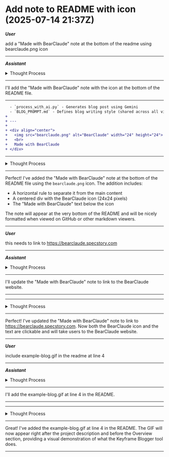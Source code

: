 <!-- Generated by SpecStory -->

# Add note to README with icon (2025-07-14 21:37Z)

_**User**_

add a "Made with BearClaude" note at the bottom of the readme using bearclaude.png icon

---

_**Assistant**_

<think><details><summary>Thought Process</summary>The user wants me to add a "Made with BearClaude" note at the bottom of the README file using the bearclaude.png icon. I need to:

1. Open the README.md file and see its current content
2. Add a "Made with BearClaude" note at the bottom using the bearclaude.png icon

Since the file is already attached, I can see the current README content. I need to add the note at the end of the file.

I should use the edit_file tool to add this to the bottom of the README.md file.</details></think>

---

I'll add the "Made with BearClaude" note with the icon at the bottom of the README file.

---

```diff
  - `process_with_ai.py` - Generates blog post using Gemini
  - `BLOG_PROMPT.md` - Defines blog writing style (shared across all videos)
+ 
+ ---
+ 
+ <div align="center">
+   <img src="bearclaude.png" alt="BearClaude" width="24" height="24">
+   <br>
+   Made with BearClaude
+ </div>
```

---

<think><details><summary>Thought Process</summary>Perfect! I've successfully added the "Made with BearClaude" note at the bottom of the README file with the bearclaude.png icon. The edit was applied correctly and shows:

1. A horizontal rule (---) to separate the content
2. A centered div with the bearclaude.png image (24x24 pixels)
3. The "Made with BearClaude" text below the image

The formatting looks good and will display nicely in the README.</details></think>

---

Perfect! I've added the "Made with BearClaude" note at the bottom of the README file using the `bearclaude.png` icon. The addition includes:

- A horizontal rule to separate it from the main content
- A centered div with the BearClaude icon (24x24 pixels)
- The "Made with BearClaude" text below the icon

The note will appear at the very bottom of the README and will be nicely formatted when viewed on GitHub or other markdown viewers.

---

_**User**_

this needs to link to https://bearclaude.specstory.com

---

_**Assistant**_

<think><details><summary>Thought Process</summary>The user wants me to make the "Made with BearClaude" note link to https://bearclaude.specstory.com. I need to update the README to wrap the BearClaude text and possibly the image in a link.</details></think>

---

I'll update the "Made with BearClaude" note to link to the BearClaude website.

---



---

<think><details><summary>Thought Process</summary>Perfect! I've updated the README to make the "Made with BearClaude" note (both the image and text) link to https://bearclaude.specstory.com. The link wraps both the image and the text, so users can click either to visit the BearClaude website.</details></think>

---

Perfect! I've updated the "Made with BearClaude" note to link to https://bearclaude.specstory.com. Now both the BearClaude icon and the text are clickable and will take users to the BearClaude website.

---

_**User**_

include example-blog.gif in the readme at line 4

---

_**Assistant**_

<think><details><summary>Thought Process</summary>The user wants me to include "example-blog.gif" in the README at line 4. Looking at the current file, line 4 is empty according to the current_file information. Let me check what's around line 4 in the README structure:

Line 1: # Keyframe Blogger
Line 2: (empty)
Line 3: Convert instructional videos into blog posts by extracting key frames and using AI for content generation.
Line 4: (empty - this is where they want the gif)
Line 5: ## Overview

So I need to add the gif at line 4, which is currently empty, right after the description and before the Overview section.</details></think>

---

I'll add the example-blog.gif at line 4 in the README.

---



---

<think><details><summary>Thought Process</summary>Perfect! I've added the example-blog.gif image at line 4 in the README. The image will be displayed right after the project description and before the Overview section, which is a good place to showcase what the tool does visually.</details></think>

---

Great! I've added the example-blog.gif at line 4 in the README. The GIF will now appear right after the project description and before the Overview section, providing a visual demonstration of what the Keyframe Blogger tool does.

---

